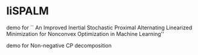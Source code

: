 # IiSPALM
demo for `` An Improved Inertial Stochastic Proximal Alternating Linearized Minimization for Nonconvex Optimization in Machine Learning''



demo for Non-negative CP decomposition
